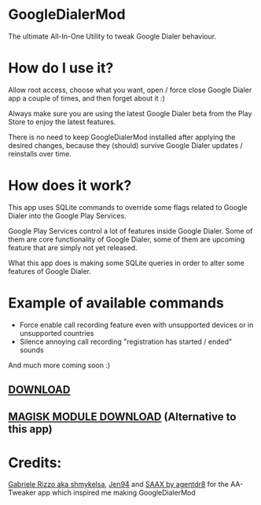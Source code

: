# GoogleDialerMod

The ultimate All-In-One Utility to tweak Google Dialer behaviour.

# How do I use it?

Allow root access, choose what you want, open / force close Google Dialer app a couple of times, and then forget about it :)

Always make sure you are using the latest Google Dialer beta from the Play Store to enjoy the latest features.

There is no need to keep GoogleDialerMod installed after applying the desired changes, because they (should) survive Google Dialer updates / reinstalls over time.

# How does it work?

This app uses SQLite commands to override some flags related to Google Dialer into the Google Play Services. 

Google Play Services control a lot of features inside Google Dialer. Some of them are core functionality of Google Dialer, some of them are upcoming feature that are simply not yet released.

What this app does is making some SQLite queries in order to alter some features of Google Dialer.

# Example of available commands

- Force enable call recording feature even with unsupported devices or in unsupported countries
- Silence annoying call recording "registration has started / ended" sounds

And much more coming soon :)

## [DOWNLOAD](https://github.com/jacopotediosi/GoogleDialerMod/releases)
## [MAGISK MODULE DOWNLOAD](https://github.com/jacopotediosi/GoogleDialerMod-Magisk/releases) (Alternative to this app)

# Credits:<br>
[Gabriele Rizzo aka shmykelsa](https://github.com/shmykelsa), [Jen94](https://github.com/jen94) and [SAAX by agentdr8](https://gitlab.com/agentdr8/saax) for the AA-Tweaker app which inspired me making GoogleDialerMod <br>
